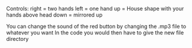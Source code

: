 Controls:
right = two hands
left = one hand
up = House shape with your hands above head
down = mirrored up

You can change the sound of the red button by changing the .mp3 file to whatever you want
In the code you would then have to give the new file directory
